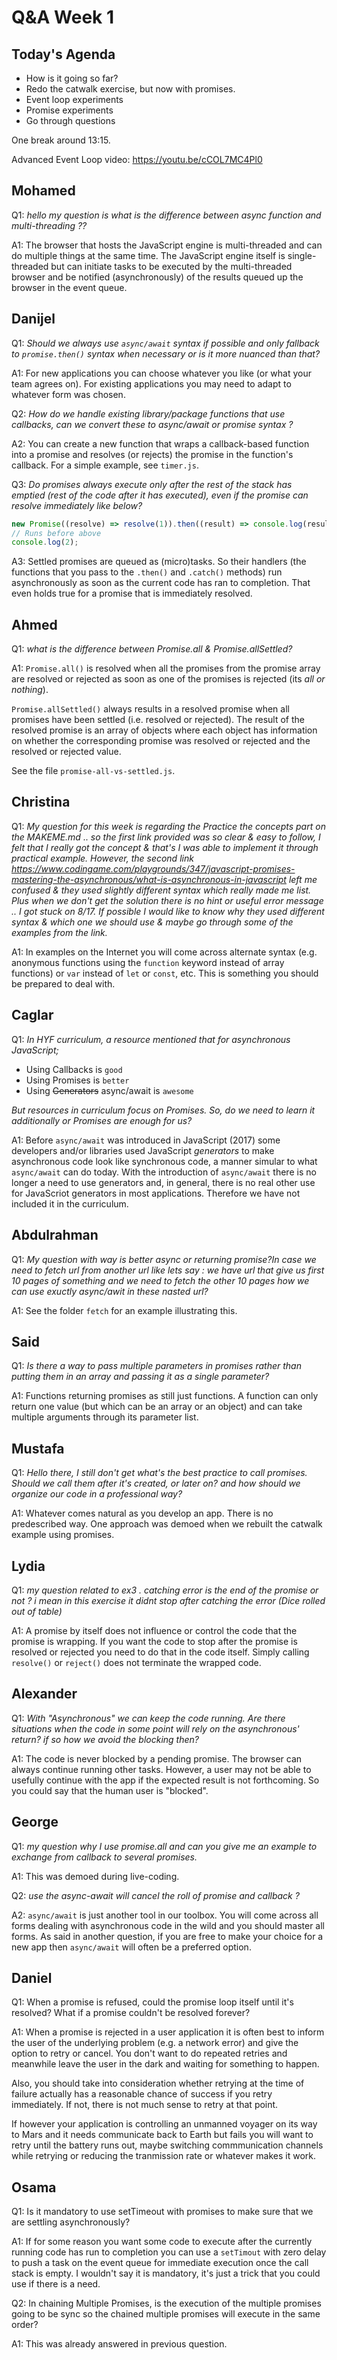 <!-- cSpell:disable -->

# Q&A Week 1

## Today's Agenda

- How is it going so far?
- Redo the catwalk exercise, but now with promises.
- Event loop experiments
- Promise experiments
- Go through questions

One break around 13:15.

Advanced Event Loop video: <https://youtu.be/cCOL7MC4Pl0>

## Mohamed

Q1: _hello my question is what is the difference between async function and multi-threading ??_

A1: The browser that hosts the JavaScript engine is multi-threaded and can do multiple things at the same time. The JavaScript engine itself is single-threaded but can initiate tasks to be executed by the multi-threaded browser and be notified (asynchronously) of the results queued up the browser in the event queue.

## Danijel

Q1: _Should we always use `async/await` syntax if possible and only fallback to `promise.then()` syntax when necessary or is it more nuanced than that?_

A1: For new applications you can choose whatever you like (or what your team agrees on). For existing applications you may need to adapt to whatever form was chosen.

Q2: _How do we handle existing library/package functions that use callbacks, can we convert these to async/await or promise syntax ?_

A2: You can create a new function that wraps a callback-based function into a promise and resolves (or rejects) the promise in the function's callback. For a simple example, see `timer.js`.

Q3: _Do promises always execute only after the rest of the stack has emptied (rest of the code after it has executed), even if the promise can resolve immediately like below?_

```js
new Promise((resolve) => resolve(1)).then((result) => console.log(result));
// Runs before above
console.log(2);
```

A3: Settled promises are queued as (micro)tasks. So their handlers (the functions that you pass to the `.then()` and `.catch()` methods) run asynchronously as soon as the current code has ran to completion. That even holds true for a promise that is immediately resolved.

## Ahmed

Q1: _what is the difference between Promise.all & Promise.allSettled?_

A1: `Promise.all()` is resolved when all the promises from the promise array are resolved or rejected as soon as one of the promises is rejected (its _all or nothing_).

`Promise.allSettled()` always results in a resolved promise when all promises have been settled (i.e. resolved or rejected). The result of the resolved promise is an array of objects where each object has information on whether the corresponding promise was resolved or rejected and the resolved or rejected value.

See the file `promise-all-vs-settled.js`.

## Christina

Q1: _My question for this week is regarding the Practice the concepts part on the MAKEME.md .. so the first link provided was so clear & easy to follow, I felt that I really got the concept & that's I was able to implement it through practical example. However, the second link <https://www.codingame.com/playgrounds/347/javascript-promises-mastering-the-asynchronous/what-is-asynchronous-in-javascript> left me confused & they used slightly different syntax which really made me list. Plus when we don't get the solution there is no hint or useful error message .. I got stuck on 8/17. If possible I would like to know why they used different syntax & which one we should use & maybe go through some of the examples from the link._

A1: In examples on the Internet you will come across alternate syntax (e.g. anonymous functions using the `function` keyword instead of array functions) or `var` instead of `let` or `const`, etc. This is something you should be prepared to deal with.

## Caglar

Q1: _In HYF curriculum, a resource mentioned that for asynchronous JavaScript;_

- Using Callbacks is `good`
- Using Promises is `better`
- Using ~~Generators~~ async/await is `awesome`

_But resources in curriculum focus on Promises. So, do we need to learn it additionally or Promises are enough for us?_

A1: Before `async/await` was introduced in JavaScript (2017) some developers and/or libraries used JavaScript _generators_ to make asynchronous code look like synchronous code, a manner simular to what `async/await` can do today. With the introduction of `async/await` there is no longer a need to use generators and, in general, there is no real other use for JavaScriot generators in most applications. Therefore we have not included it in the curriculum.

## Abdulrahman

Q1: _My question with way is better async or returning promise?In case we need to fetch url from another url like lets say : we have url that give us first 10 pages of something and we need to fetch the other 10 pages how we can use exuctly async/awit in these nasted url?_

A1: See the folder `fetch` for an example illustrating this.

## Said

Q1: _Is there a way to pass multiple parameters in promises rather than putting them in an array and passing it as a single parameter?_

A1: Functions returning promises as still just functions. A function can only return one value (but which can be an array or an object) and can take multiple arguments through its parameter list.

## Mustafa

Q1: _Hello there, I still don't get what's the best practice to call promises. Should we call them after it's created, or later on? and how should we organize our code in a professional way?_

A1: Whatever comes natural as you develop an app. There is no predescribed way. One approach was demoed when we rebuilt the catwalk example using promises.

## Lydia

Q1: _my question related to ex3 . catching error is the end of the promise or not ? i mean in this exercise it didnt stop after catching the error (Dice rolled out of table)_

A1: A promise by itself does not influence or control the code that the promise is wrapping. If you want the code to stop after the promise is resolved or rejected you need to do that in the code itself. Simply calling `resolve()` or `reject()` does not terminate the wrapped code.

## Alexander

Q1: _With "Asynchronous" we can keep the code running. Are there situations when the code in some point will rely on the asynchronous' return? if so how we avoid the blocking then?_

A1: The code is never blocked by a pending promise. The browser can always continue running other tasks. However, a user may not be able to usefully continue with the app if the expected result is not forthcoming. So you could say that the human user is "blocked".

## George

Q1: _my question why I use promise.all and can you give me an example to exchange from callback to several promises._

A1: This was demoed during live-coding.

Q2: _use the async-await will cancel the roll of promise and callback ?_

A2: `async/await` is just another tool in our toolbox. You will come across all forms dealing with asynchronous code in the wild and you should master all forms. As said in another question, if you are free to make your choice for a new app then `async/await` will often be a preferred option.

## Daniel

Q1: When a promise is refused, could the promise loop itself until it's resolved? What if a promise couldn't be resolved forever?

A1: When a promise is rejected in a user application it is often best to inform the user of the underlying problem (e.g. a network error) and give the option to retry or cancel. You don't want to do repeated retries and meanwhile leave the user in the dark and waiting for something to happen.

Also, you should take into consideration whether retrying at the time of failure actually has a reasonable chance of success if you retry immediately. If not, there is not much sense to retry at that point.

If however your application is controlling an unmanned voyager on its way to Mars and it needs communicate back to Earth but fails you will want to retry until the battery runs out, maybe switching commmunication channels while retrying or reducing the tranmission rate or whatever makes it work.

## Osama

Q1: Is it mandatory to use setTimeout with promises to make sure that we are settling asynchronously?

A1: If for some reason you want some code to execute after the currently running code has run to completion you can use a `setTimout` with zero delay to push a task on the event queue for immediate execution once the call stack is empty. I wouldn't say it is mandatory, it's just a trick that you could use if there is a need.

Q2: In chaining Multiple Promises, is the execution of the multiple promises going to be sync so the chained multiple promises will execute in the same order?

A1: This was already answered in previous question.
